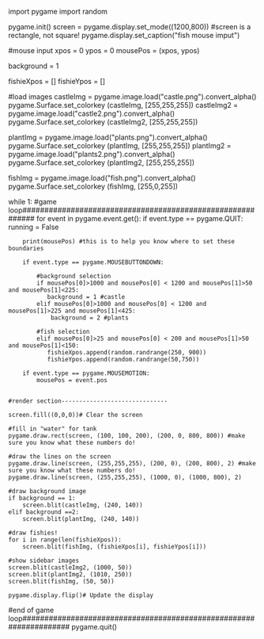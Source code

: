 import pygame
import random

pygame.init()
screen = pygame.display.set_mode((1200,800)) #screen is a rectangle, not square!
pygame.display.set_caption("fish mouse imput")

#mouse input
xpos = 0
ypos = 0
mousePos = (xpos, ypos)

background = 1

fishieXpos = []
fishieYpos = []

#load images
castleImg = pygame.image.load("castle.png").convert_alpha()
pygame.Surface.set_colorkey (castleImg, [255,255,255])
castleImg2 = pygame.image.load("castle2.png").convert_alpha()
pygame.Surface.set_colorkey (castleImg2, [255,255,255])

plantImg = pygame.image.load("plants.png").convert_alpha()
pygame.Surface.set_colorkey (plantImg, [255,255,255])
plantImg2 = pygame.image.load("plants2.png").convert_alpha()
pygame.Surface.set_colorkey (plantImg2, [255,255,255])

fishImg = pygame.image.load("fish.png").convert_alpha()
pygame.Surface.set_colorkey (fishImg, [255,0,255])


while 1: #game loop###########################################################
    for event in pygame.event.get():
        if event.type == pygame.QUIT:
            running = False
            
        print(mousePos) #this is to help you know where to set these boundaries
        
        if event.type == pygame.MOUSEBUTTONDOWN:
            
            #background selection
            if mousePos[0]>1000 and mousePos[0] < 1200 and mousePos[1]>50 and mousePos[1]<225:
               background = 1 #castle
            elif mousePos[0]>1000 and mousePos[0] < 1200 and mousePos[1]>225 and mousePos[1]<425:
                background = 2 #plants
                
            #fish selection
            elif mousePos[0]>25 and mousePos[0] < 200 and mousePos[1]>50 and mousePos[1]<150:
               fishieXpos.append(random.randrange(250, 900))
               fishieYpos.append(random.randrange(50,750))
         
        if event.type == pygame.MOUSEMOTION:
            mousePos = event.pos        
    

    #render section------------------------------
    
    screen.fill((0,0,0))# Clear the screen

    #fill in "water" for tank
    pygame.draw.rect(screen, (100, 100, 200), (200, 0, 800, 800)) #make sure you know what these numbers do!

    #draw the lines on the screen
    pygame.draw.line(screen, (255,255,255), (200, 0), (200, 800), 2) #make sure you know what these numbers do!
    pygame.draw.line(screen, (255,255,255), (1000, 0), (1000, 800), 2)
    
    #draw background image
    if background == 1:
        screen.blit(castleImg, (240, 140))
    elif background ==2: 
        screen.blit(plantImg, (240, 140))
    
    #draw fishies!
    for i in range(len(fishieXpos)):
        screen.blit(fishImg, (fishieXpos[i], fishieYpos[i]))
        
    #show sidebar images
    screen.blit(castleImg2, (1000, 50))
    screen.blit(plantImg2, (1010, 250))
    screen.blit(fishImg, (50, 50))
    
    pygame.display.flip()# Update the display

#end of game loop###################################################################
pygame.quit()
